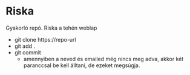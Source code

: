 # Riska

Gyakorló repó. Riska a tehén weblap

- git clone https://repo-url
- git add .
- git commit
  - amennyiben a neved és emailed még nincs meg adva, akkor két paranccsal be kell álltani, de ezeket megsúgja.

